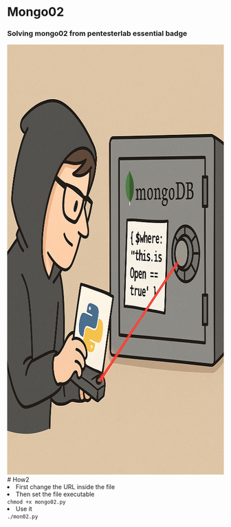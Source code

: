 # Mongo02

<h3>Solving mongo02 from pentesterlab essential badge</h3>

<img src="https://github.com/tximista64/mongo02/blob/main/mongo.png" style="height: 1000px; width: auto;" />
# How2

<li>First change the URL inside the file</li>
<li>Then set the file executable</li>
<code>chmod +x mongo02.py</code>
<li>Use it</li>
<code>./mon02.py</code>
